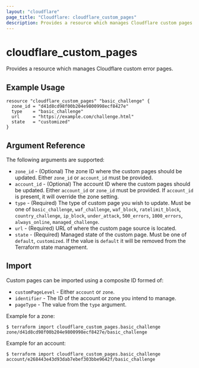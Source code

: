 ```yaml
---
layout: "cloudflare"
page_title: "Cloudflare: cloudflare_custom_pages"
description: Provides a resource which manages Cloudflare custom pages.
---
```


# cloudflare_custom_pages

Provides a resource which manages Cloudflare custom error pages.

## Example Usage

```hcl
resource "cloudflare_custom_pages" "basic_challenge" {
  zone_id = "d41d8cd98f00b204e9800998ecf8427e"
  type    = "basic_challenge"
  url     = "https://example.com/challenge.html"
  state   = "customized"
}
```

## Argument Reference

The following arguments are supported:

- `zone_id` - (Optional) The zone ID where the custom pages should be
  updated. Either `zone_id` or `account_id` must be provided.
- `account_id` - (Optional) The account ID where the custom pages should be
  updated. Either `account_id` or `zone_id` must be provided. If
  `account_id` is present, it will override the zone setting.
- `type` - (Required) The type of custom page you wish to update. Must
  be one of `basic_challenge`, `waf_challenge`, `waf_block`,
  `ratelimit_block`, `country_challenge`, `ip_block`, `under_attack`,
  `500_errors`, `1000_errors`, `always_online`, `managed_challenge`.
- `url` - (Required) URL of where the custom page source is located.
- `state` - (Required) Managed state of the custom page. Must be one of
  `default`, `customized`. If the value is `default` it will be removed
  from the Terraform state management.

## Import

Custom pages can be imported using a composite ID formed of:

- `customPageLevel` - Either `account` or `zone`.
- `identifier` - The ID of the account or zone you intend to manage.
- `pageType` - The value from the `type` argument.

Example for a zone:

```
$ terraform import cloudflare_custom_pages.basic_challenge zone/d41d8cd98f00b204e9800998ecf8427e/basic_challenge
```

Example for an account:

```
$ terraform import cloudflare_custom_pages.basic_challenge account/e268443e43d93dab7ebef303bbe9642f/basic_challenge
```
